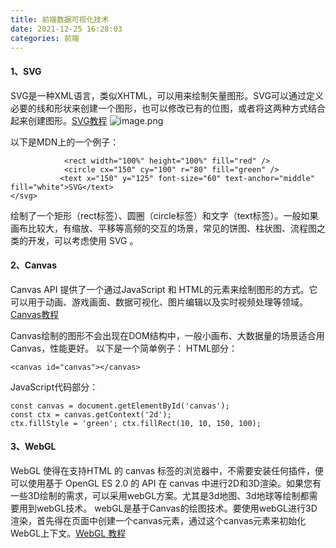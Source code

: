 ```yaml
---
title: 前端数据可视化技术
date: 2021-12-25 16:28:03
categories: 前端
---
```

#### 1、SVG

SVG是一种XML语言，类似XHTML，可以用来绘制矢量图形。SVG可以通过定义必要的线和形状来创建一个图形，也可以修改已有的位图，或者将这两种方式结合起来创建图形。[SVG教程](https://developer.mozilla.org/zh-CN/docs/Web/SVG/Tutorial)
![image.png](https://upload-images.jianshu.io/upload_images/10024246-d115bceec573ad1b.png?imageMogr2/auto-orient/strip%7CimageView2/2/w/1240)

以下是MDN上的一个例子：

```<svg version="1.1" baseProfile="full" width="300" height="200" xmlns="http://www.w3.org/2000/svg">     
            <rect width="100%" height="100%" fill="red" />
            <circle cx="150" cy="100" r="80" fill="green" />
           <text x="150" y="125" font-size="60" text-anchor="middle" fill="white">SVG</text> 
</svg>
 ```

绘制了一个矩形（rect标签）、圆圈（circle标签）和文字（text标签）。一般如果画布比较大，有缩放、平移等高频的交互的场景，常见的饼图、柱状图、流程图之类的开发，可以考虑使用 SVG 。

#### 2、Canvas

Canvas API 提供了一个通过JavaScript 和 HTML的元素来绘制图形的方式。它可以用于动画、游戏画面、数据可视化、图片编辑以及实时视频处理等领域。[Canvas教程](https://developer.mozilla.org/zh-CN/docs/Web/API/Canvas_API/Tutorial)

Canvas绘制的图形不会出现在DOM结构中，一般小画布、大数据量的场景适合用Canvas，性能更好。
以下是一个简单例子：
HTML部分：

```<canvas id="canvas"></canvas>```

JavaScript代码部分：

```
const canvas = document.getElementById('canvas'); 
const ctx = canvas.getContext('2d'); 
ctx.fillStyle = 'green'; ctx.fillRect(10, 10, 150, 100); 
```

#### 3、WebGL

WebGL 使得在支持HTML 的 canvas 标签的浏览器中，不需要安装任何插件，便可以使用基于 OpenGL ES 2.0 的 API 在 canvas 中进行2D和3D渲染。如果您有一些3D绘制的需求，可以采用webGL方案。尤其是3d地图、3d地球等绘制都需要用到webGL技术。
webGL是基于Canvas的绘图技术。要使用webGL进行3D渲染，首先得在页面中创建一个canvas元素，通过这个canvas元素来初始化WebGL上下文。[WebGL 教程](https://developer.mozilla.org/zh-CN/docs/Web/API/WebGL_API/Tutorial)
